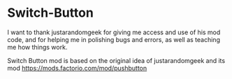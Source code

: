 # Switch-Button

I want to thank justarandomgeek for giving me access and use of his mod code, and for helping me in polishing bugs and errors, as well as teaching me how things work.

Switch Button mod is based on the original idea of justarandomgeek and its mod https://mods.factorio.com/mod/pushbutton
